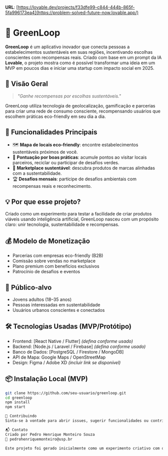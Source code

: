 **URL**: [https://lovable.dev/projects/f33dfe99-c844-444b-865f-5fa996173ea4](https://problem-solved-future-now.lovable.app/)

# 🌱 GreenLoop

**GreenLoop** é um aplicativo inovador que conecta pessoas a estabelecimentos sustentáveis em suas regiões, incentivando escolhas conscientes com recompensas reais. Criado com base em um prompt da IA **Lovable**, o projeto mostra como é possível transformar uma ideia em um MVP em poucos dias e iniciar uma startup com impacto social em 2025.

## 📱 Visão Geral

> *"Ganhe recompensas por escolhas sustentáveis."*

GreenLoop utiliza tecnologia de geolocalização, gamificação e parcerias para criar uma rede de consumo consciente, recompensando usuários que escolhem práticas eco-friendly em seu dia a dia.

## 🚀 Funcionalidades Principais

- 🗺️ **Mapa de locais eco-friendly**: encontre estabelecimentos sustentáveis próximos de você.  
- 🌿 **Pontuação por boas práticas**: acumule pontos ao visitar locais parceiros, reciclar ou participar de desafios verdes.  
- 🛒 **Marketplace sustentável**: descubra produtos de marcas alinhadas com a sustentabilidade.  
- 🏆 **Desafios mensais**: participe de desafios ambientais com recompensas reais e reconhecimento.

## 💡 Por que esse projeto?

Criado como um experimento para testar a facilidade de criar produtos viáveis usando inteligência artificial, GreenLoop nasceu com um propósito claro: unir tecnologia, sustentabilidade e recompensas.

## 💰 Modelo de Monetização

- Parcerias com empresas eco-friendly (B2B)
- Comissão sobre vendas no marketplace
- Plano premium com benefícios exclusivos
- Patrocínio de desafios e eventos

## 🎯 Público-alvo

- Jovens adultos (18–35 anos)
- Pessoas interessadas em sustentabilidade
- Usuários urbanos conscientes e conectados

## 🛠️ Tecnologias Usadas (MVP/Protótipo)

- Frontend: [React Native / Flutter] *(defina conforme usado)*  
- Backend: [Node.js / Laravel / Firebase] *(defina conforme usado)*  
- Banco de Dados: [PostgreSQL / Firestore / MongoDB]  
- API de Mapa: Google Maps / OpenStreetMap  
- Design: Figma / Adobe XD *(incluir link se disponível)*

## 📦 Instalação Local (MVP)

```bash
git clone https://github.com/seu-usuario/greenloop.git
cd greenloop
npm install
npm start

🤝 Contribuindo
Sinta-se à vontade para abrir issues, sugerir funcionalidades ou contribuir com o código! Toda ajuda é bem-vinda na missão de tornar o mundo mais verde 💚.

📬 Contato
Criado por Pedro Henrique Monteiro Souza
📧 pedrohenriquemonteiro@usp.br

Este projeto foi gerado inicialmente como um experimento criativo com o Lovable AI, e demonstra o potencial de transformar ideias em startups viáveis usando ferramentas modernas.


